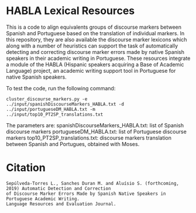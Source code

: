 # HABLA Lexical Resources
This is a code to align equivalents groups of discourse markers between Spanish and Portuguese based on the translation of individual markers. In this repository, they are also available the discourse marker lexicons which along with a number of heuristics can support the task of automatically detecting and correcting discourse marker errors made by native Spanish speakers in their academic writing in Portuguese. These resources integrate a module of the HABLA (Hispanic speakers acquiring a Base of Academic Language) project, an academic writing support tool in Portuguese for native Spanish speakers.

To test the code, run the following command:

```cluster_discourse_markers.py -e ../input/spanishDiscourseMarkers_HABLA.txt -d ../input/portugueseDM_HABLA.txt -m ../input/top10_PT2SP_translations.txt```

The parameters are:
spanishDiscourseMarkers_HABLA.txt: list of Spanish discourse markers
portugueseDM_HABLA.txt: list of Portuguese discourse markers
top10_PT2SP_translations.txt: discourse markers translation between Spanish and Portugues, obtained with Moses.


# Citation

```
Sepúlveda-Torres L., Sanches Duran M. and Aluísio S. (forthcoming, 2019) Automatic Detection and Correction 
of Discourse Marker Errors Made by Spanish Native Speakers in Portuguese Academic Writing. 
Language Resources and Evaluation Journal.
```
